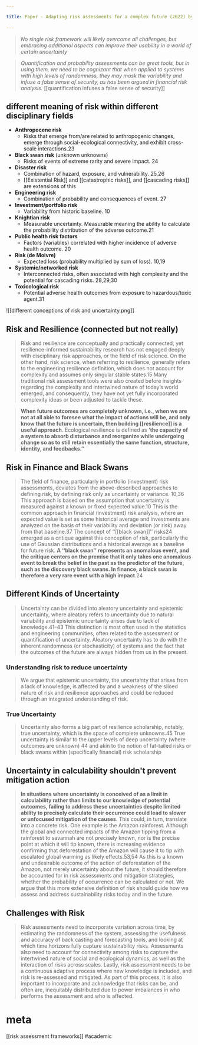 ```yaml
---
title: Paper - Adapting risk assessments for a complex future (2022) by Wassenius & Crona 
---
```

> *No single risk framework will likely overcome all challenges, but embracing additional aspects can improve their usability in a world of certain uncertainty*

> *Quantification and probability assessments can be great tools, but in using them, we need to be
cognizant that when applied to systems with high levels of randomness, they may mask the variability and infuse a false sense of security, as has been argued in financial risk analysis.* [[quantification infuses a false sense of security]]

## different meaning of risk within different disciplinary fields
- **Anthropocene risk**
	-  Risks that emerge from/are related to anthropogenic changes, emerge through social-ecological connectivity, and exhibit cross-scale interactions.23
- **Black swan risk** (unknown unknowns)
	- Risks of events of extreme rarity and severe impact. 24
- **Disaster risk**
	- Combination of hazard, exposure, and vulnerability. 25,26
	- [[Existential Risk]] and [[catastrophic risks]], and [[cascading risks]] are extensions of this
- **Engineering risk**
	- Combination of probability and consequences of event. 27
- **Investment/portfolio risk**
	- Variability from historic baseline. 10
- **Knightian risk**
	- Measurable uncertainty. Measurable meaning the ability to calculate the probability distribution of the adverse outcome.21
- **Public health risk factors** 
	- Factors (variables) correlated with higher incidence of adverse health outcome. 20
- **Risk (de Moivre)**
	- Expected loss (probability multiplied by sum of loss). 10,19
- **Systemic/networked risk**
	- Interconnected risks, often associated with high complexity and the potential for cascading risks. 28,29,30
- **Toxicological risk**
	- Potential adverse health outcomes from exposure to hazardous/toxic agent.31


![[different conceptions of risk and uncertainty.png]]

## Risk and Resilience (connected but not really)
> Risk and resilience are conceptually and practically connected, yet resilience-informed sustainability research has not engaged deeply with disciplinary risk approaches, or the field of risk science. On the other hand, risk science, when referring to resilience, generally refers to the engineering resilience definition, which does not account for complexity and assumes only singular stable states.15 Many traditional risk assessment tools were also created before insights regarding the complexity and intertwined nature of today’s world emerged, and consequently, they have not yet fully incorporated complexity ideas or been adjusted to tackle these.

> **When future outcomes are completely unknown, i.e., when we are not at all able to foresee what the impact of actions will be, and only know that the future is uncertain, then building [[resilience]] is a useful approach**. Ecological resilience is defined as **‘the capacity of a system to absorb disturbance and reorganize while undergoing change so as to still retain essentially the same function, structure, identity, and feedbacks.’’**

## Risk in Finance and Black Swans
> The field of finance, particularly in portfolio (investment) risk assessments, deviates from the above-described approaches to defining risk, by defining risk only as uncertainty or variance. 10,36 This approach is based on the assumption that uncertainty is measured against a known or fixed expected value.10 This is the common approach in financial (investment) risk analysis, where an expected value is set as some historical average and investments are analyzed on the basis of their variability and deviation (or risk) away from that baseline.37 The concept of ‘‘[[black swan]]’’ risks24 emerged as a critique against this conception of risk, particularly the use of Gaussian distributions and a historical average as a baseline for future risk. **A ‘‘black swan’’ represents an anomalous event, and the critique centers on the premise that it only takes one anomalous event to break the belief in the past as the predictor of the future, such as the discovery black swans. In finance, a black swan is therefore a very rare event with a high impact**.24

## Different Kinds of Uncertainty
> Uncertainty can be divided into aleatory uncertainty and epistemic uncertainty, where aleatory refers to uncertainty due to natural variability and epistemic uncertainty arises due to lack of knowledge.41–43 This distinction is most often used in the statistics and engineering communities, often related to the assessment or quantification of uncertainty. Aleatory uncertainty has to do with the inherent randomness (or stochasticity) of systems and the fact that the outcomes of the future are always hidden from us in the present.

### Understanding risk to reduce uncertainty
> We argue that epistemic uncertainty, the uncertainty that arises from a lack of knowledge, is affected by and a weakness of the siloed nature of risk and resilience approaches and could be reduced through an integrated understanding of risk.

### True Uncertainty
> Uncertainty also forms a big part of resilience scholarship, notably, true uncertainty, which is the space of complete unknowns.45 True uncertainty is similar to the upper levels of deep uncertainty (where outcomes are unknown) 44 and akin to the notion of fat-tailed risks or black swans within (specifically financial) risk scholarship

## Uncertainty in calculability shouldn't prevent mitigation action
> **In situations where uncertainty is conceived of as a limit in calculability rather than limits to our knowledge of potential outcomes, failing to address these uncertainties despite limited ability to precisely calculate their occurrence could lead to slower or unfocused mitigation of the causes**. This could, in turn, translate into a concrete risk. One example is the Amazon rainforest. Although the global and connected impacts of the Amazon tipping from a rainforest to savannah are not precisely known, nor is the precise point at which it will tip known, there is increasing evidence confirming that deforestation of the Amazon will cause it to tip with escalated global warming as likely effects.53,54 As this is a known and undesirable outcome of the action of deforestation of the Amazon, not merely uncertainty about the future, it should therefore be accounted for in risk assessments and mitigation strategies, whether the probability of occurrence can be calculated or not. We argue that this more extensive definition of risk should guide how we assess and address sustainability risks today and in the future.

## Challenges with Risk
> Risk assessments need to incorporate variation across time, by estimating the randomness of the system, assessing the usefulness and accuracy of back casting and forecasting tools, and looking at which time horizons fully capture sustainability risks. Assessments also need to account for connectivity among risks to capture the intertwined nature of social and ecological dynamics, as well as the interaction of risks across scales. Lastly, risk assessment needs to be a continuous adaptive process where new knowledge is included, and risk is re-assessed and mitigated. As part of this process, it is also important to incorporate and acknowledge that risks can be, and often are, inequitably distributed due to power imbalances in who performs the assessment and who is affected.

# meta
[[risk assessment frameworks]]
#academic 
